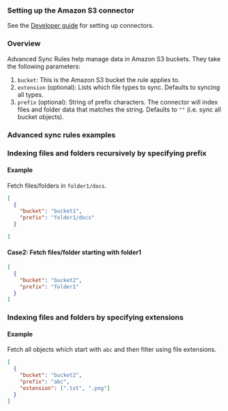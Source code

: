 ### Setting up the Amazon S3 connector

See the [Developer guide](../../docs/DEVELOPING.md) for setting up connectors.

### Overview

Advanced Sync Rules help manage data in Amazon S3 buckets. They take the following parameters:

1. `bucket`: This is the Amazon S3 bucket the rule applies to.
2. `extension` (optional): Lists which file types to sync. Defaults to syncing all types.
3. `prefix` (optional): String of prefix characters. The connector will index files and folder data that matches the string. Defaults to `""` (i.e. sync all bucket objects).

### Advanced sync rules examples

### Indexing files and folders recursively by specifying prefix

#### Example 
Fetch files/folders in `folder1/docs`.

```json
[
  {
    "bucket": "bucket1",
    "prefix": "folder1/docs"
  }

]

```

#### Case2: Fetch files/folder starting with folder1

```json
[
  {
    "bucket": "bucket2",
    "prefix": "folder1"
  }
]

```

### Indexing files and folders by specifying extensions

#### Example

Fetch all objects which start with `abc` and then filter using file extensions.

```json
[
  {
    "bucket": "bucket2",
    "prefix": "abc",
    "extension": [".txt", ".png"]
  }
]

```
